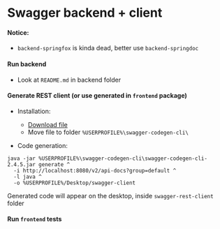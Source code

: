# Swagger backend + client

#### Notice:
* `backend-springfox` is kinda dead, better use `backend-springdoc`

#### Run backend
* Look at `README.md` in backend folder

#### Generate REST client (or use generated in `frontend` package)
* Installation:
    * [Download file](http://central.maven.org/maven2/io/swagger/swagger-codegen-cli/2.4.5/swagger-codegen-cli-2.4.5.jar)
    * Move file to folder `%USERPROFILE%\swagger-codegen-cli\`
    
* Code generation:
```
java -jar %USERPROFILE%\swagger-codegen-cli\swagger-codegen-cli-2.4.5.jar generate ^
  -i http://localhost:8080/v2/api-docs?group=default ^
  -l java ^
  -o %USERPROFILE%/Desktop/swagger-client
```
Generated code will appear on the desktop, inside `swagger-rest-client` folder

#### Run `frontend` tests
